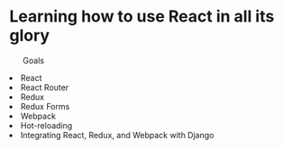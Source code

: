 # Learning how to use React in all its glory 

<ul>Goals</ul>
<li>React</li>
<li>React Router</li>
<li>Redux</li>
<li>Redux Forms</li>
<li>Webpack</li>
<li>Hot-reloading</li>
<li>Integrating React, Redux, and Webpack with Django</li>
